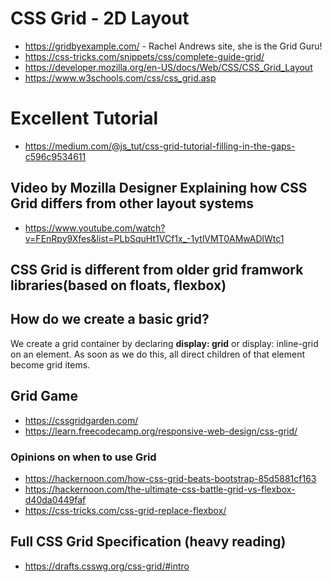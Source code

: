 # CSS Grid - 2D Layout

* https://gridbyexample.com/ - Rachel Andrews site, she is the Grid Guru!
* https://css-tricks.com/snippets/css/complete-guide-grid/
* https://developer.mozilla.org/en-US/docs/Web/CSS/CSS_Grid_Layout
* https://www.w3schools.com/css/css_grid.asp

# Excellent Tutorial
* https://medium.com/@js_tut/css-grid-tutorial-filling-in-the-gaps-c596c9534611

## Video by Mozilla Designer Explaining how CSS Grid differs from other layout systems
* https://www.youtube.com/watch?v=FEnRpy9Xfes&list=PLbSquHt1VCf1x_-1ytlVMT0AMwADlWtc1

## CSS Grid is different from older grid framwork libraries(based on floats, flexbox)

## How do we create a basic grid?

We create a grid container by declaring **display: grid** or display: inline-grid on an element. As soon as we do this, all direct children of that element become grid items.

## Grid Game
* https://cssgridgarden.com/
* https://learn.freecodecamp.org/responsive-web-design/css-grid/

### Opinions on when to use Grid
* https://hackernoon.com/how-css-grid-beats-bootstrap-85d5881cf163
* https://hackernoon.com/the-ultimate-css-battle-grid-vs-flexbox-d40da0449faf
* https://css-tricks.com/css-grid-replace-flexbox/

## Full CSS Grid Specification (heavy reading)
* https://drafts.csswg.org/css-grid/#intro

